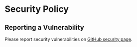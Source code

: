# Security Policy

## Reporting a Vulnerability

Please report security vulnerabilities on [GitHub security page](https://github.com/bradenrayhorn/ced/security).

